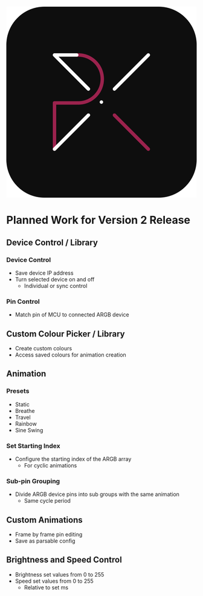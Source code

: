<div style="text-align:center">

![icon](img/icon.png ':size=25%')

</div>

# Planned Work for Version 2 Release

## Device Control / Library

### Device Control

-   Save device IP address
-   Turn selected device on and off
    -   Individual or sync control

### Pin Control

-   Match pin of MCU to connected ARGB device

## Custom Colour Picker / Library

-   Create custom colours
-   Access saved colours for animation creation

## Animation

### Presets

-   Static
-   Breathe
-   Travel
-   Rainbow
-   Sine Swing

### Set Starting Index

-   Configure the starting index of the ARGB array
    -   For cyclic animations

### Sub-pin Grouping

-   Divide ARGB device pins into sub groups with the same animation
    -   Same cycle period

## Custom Animations

-   Frame by frame pin editing
-   Save as parsable config

## Brightness and Speed Control

-   Brightness set values from 0 to 255
-   Speed set values from 0 to 255
    -   Relative to set ms
